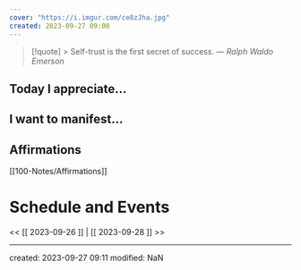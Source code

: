 ```yaml
---
cover: "https://i.imgur.com/ce8zJha.jpg"
created: 2023-09-27 09:00
---
```




>[!quote] > Self-trust is the first secret of success.
> — <cite>Ralph Waldo Emerson</cite>

## Today I appreciate...


## I want to manifest...


## Affirmations
[[100-Notes/Affirmations]]













# Schedule and Events




<< [[ 2023-09-26 ]] | [[ 2023-09-28 ]] >>

---
created: 2023-09-27 09:11
modified: NaN

 